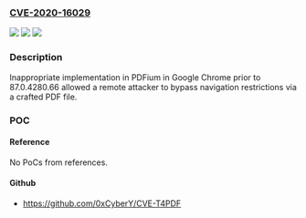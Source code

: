 ### [CVE-2020-16029](https://cve.mitre.org/cgi-bin/cvename.cgi?name=CVE-2020-16029)
![](https://img.shields.io/static/v1?label=Product&message=Chrome&color=blue)
![](https://img.shields.io/static/v1?label=Version&message=%3C%2087.0.4280.66%20&color=brighgreen)
![](https://img.shields.io/static/v1?label=Vulnerability&message=Inappropriate%20implementation&color=brighgreen)

### Description

Inappropriate implementation in PDFium in Google Chrome prior to 87.0.4280.66 allowed a remote attacker to bypass navigation restrictions via a crafted PDF file.

### POC

#### Reference
No PoCs from references.

#### Github
- https://github.com/0xCyberY/CVE-T4PDF

